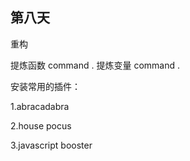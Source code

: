 ## 第八天

重构

提炼函数 command .
提炼变量 command .

安装常用的插件：

1.abracadabra

2.house pocus

3.javascript booster
